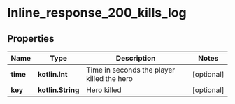 
# Inline_response_200_kills_log

## Properties
Name | Type | Description | Notes
------------ | ------------- | ------------- | -------------
**time** | **kotlin.Int** | Time in seconds the player killed the hero |  [optional]
**key** | **kotlin.String** | Hero killed |  [optional]



